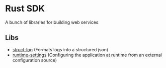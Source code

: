 Rust SDK
========

A bunch of libraries for building web services

Libs
----

* [struct-log](lib/struct-log/README.md) (Formats logs into a structured json)
* [runtime-settings](lib/runtime-settings/README.md) (Configuring the application at runtime from an external
  configuration source)

